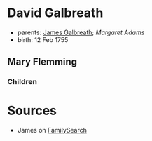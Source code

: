 # David Galbreath

- parents: [James Galbreath](galbreath-james-1713.md); *Margaret Adams*
- birth: 12 Feb 1755

## Mary Flemming

### Children

# Sources

- James on [FamilySearch](https://www.familysearch.org/tree/person/details/K898-WXH)
